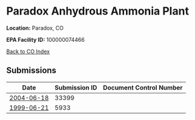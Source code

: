 # Paradox Anhydrous Ammonia Plant

**Location:** Paradox, CO

**EPA Facility ID:** 100000074466

[Back to CO Index](../../index.md)

## Submissions

| Date | Submission ID | Document Control Number |
|------|--------------|-------------------------|
| [2004-06-18](submissions/33399.md) | 33399 |  |
| [1999-06-21](submissions/5933.md) | 5933 |  |
